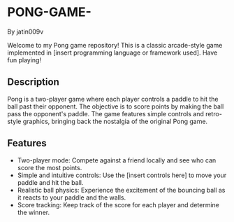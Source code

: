 # PONG-GAME-
By jatin009v

Welcome to my Pong game repository! This is a classic arcade-style game implemented in [insert programming language or framework used]. Have fun playing!

## Description

Pong is a two-player game where each player controls a paddle to hit the ball past their opponent. The objective is to score points by making the ball pass the opponent's paddle. The game features simple controls and retro-style graphics, bringing back the nostalgia of the original Pong game.

## Features

- Two-player mode: Compete against a friend locally and see who can score the most points.
- Simple and intuitive controls: Use the [insert controls here] to move your paddle and hit the ball.
- Realistic ball physics: Experience the excitement of the bouncing ball as it reacts to your paddle and the walls.
- Score tracking: Keep track of the score for each player and determine the winner.

